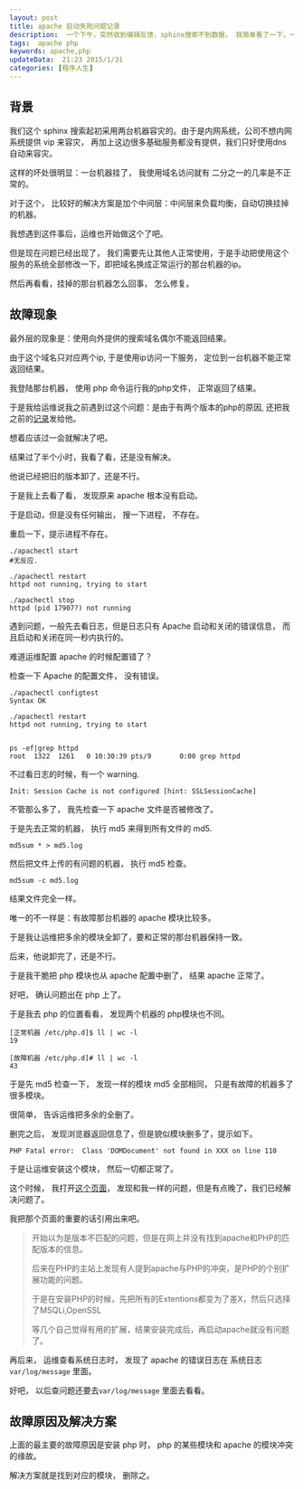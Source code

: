 ```yaml
---
layout: post  
title: apache 启动失败问题记录  
description:  一个下午，突然收到编辑反馈，sphinx搜索不到数据， 我简单看了一下，一台机器上的apache挂了，于是想法解决了问题。  
tags:  apache php
keywords: apache,php  
updateData:  21:23 2015/1/31 
categories: [程序人生]
---
```




##  背景  

我们这个 sphinx 搜索起初采用两台机器容灾的。由于是内网系统，公司不想内网系统提供 vip 来容灾， 再加上这边很多基础服务都没有提供，我们只好使用dns 自动来容灾。  

这样的坏处很明显：一台机器挂了， 我使用域名访问就有 二分之一的几率是不正常的。  

对于这个， 比较好的解决方案是加个中间层：中间层来负载均衡，自动切换挂掉的机器。  

我想遇到这件事后，运维也开始做这个了吧。  


但是现在问题已经出现了， 我们需要先让其他人正常使用，于是手动把使用这个服务的系统全部修改一下，即把域名换成正常运行的那台机器的ip。  


然后再看看，挂掉的那台机器怎么回事， 怎么修复。  


## 故障现象  

最外层的现象是：使用向外提供的搜索域名偶尔不能返回结果。  

由于这个域名只对应两个ip, 于是使用ip访问一下服务， 定位到一台机器不能正常返回结果。  


我登陆那台机器， 使用 php 命令运行我的php文件， 正常返回了结果。  

于是我给运维说我之前遇到过这个问题：是由于有两个版本的php的原因, 还把我之前的[记录][tiankonguse-php-zmq-protobuf]发给他。  

想着应该过一会就解决了吧。  

结果过了半个小时，我看了看，还是没有解决。  

他说已经把旧的版本卸了，还是不行。  


于是我上去看了看， 发现原来 apache 根本没有启动。  

于是启动，但是没有任何输出， 搜一下进程， 不存在。  

重启一下，提示进程不存在。  


```
./apachectl start  
#无反应.  

./apachectl restart  
httpd not running, trying to start  

./apachectl stop  
httpd (pid 17907?) not running  
```

遇到问题，一般先去看日志，但是日志只有 Apache 启动和关闭的错误信息， 而且启动和关闭在同一秒内执行的。  

难道运维配置 apache 的时候配置错了？  

检查一下 Apache 的配置文件， 没有错误。  

```
./apachectl configtest  
Syntax OK  

./apachectl restart  
httpd not running, trying to start  


ps -ef|grep httpd  
root  1322  1261   0 10:30:39 pts/9       0:00 grep httpd  
```

不过看日志的时候，有一个 warning.  

```
Init: Session Cache is not configured [hint: SSLSessionCache] 
```

不管那么多了， 我先检查一下 apache 文件是否被修改了。  

于是先去正常的机器， 执行 md5 来得到所有文件的 md5.  

```
md5sum * > md5.log  
```

然后把文件上传的有问题的机器， 执行 md5 检查。  

```
md5sum -c md5.log  
```

结果文件完全一样。  


唯一的不一样是：有故障那台机器的 apache 模块比较多。  

于是我让运维把多余的模块全卸了，要和正常的那台机器保持一致。  


后来，他说卸完了，还是不行。  


于是我干脆把 php 模块也从 apache 配置中删了， 结果 apache 正常了。  


好吧， 确认问题出在 php 上了。  


于是我去 php 的位置看看， 发现两个机器的 php模块也不同。  

```
[正常机器 /etc/php.d]$ ll | wc -l  
19  

[故障机器 /etc/php.d]# ll | wc -l  
43  
```

于是先 md5 检查一下， 发现一样的模块 md5 全部相同， 只是有故障的机器多了很多模块。  

很简单， 告诉运维把多余的全删了。  


删完之后， 发现浏览器返回信息了，但是貌似模块删多了，提示如下。  


```
PHP Fatal error:  Class 'DOMDocument' not found in XXX on line 110  
```


于是让运维安装这个模块， 然后一切都正常了。  

这个时候， 我打开[这个页面][bluechilli-1786480]， 发现和我一样的问题，但是有点晚了，我们已经解决问题了。  


我把那个页面的重要的话引用出来吧。  

> 开始以为是版本不匹配的问题，但是在网上﻿并没有找到apache和PHP的匹配版本的信息。  
>  
> 后来在PHP的主站上发现有人提到apache与PHP的冲突，是PHP的个别扩展功能的问题。  
>  
> 于是在安装PHP的时候，先把所有的Extentions都变为了差X，然后只选择了MSQLi,OpenSSL  
>  
> 等几个自己觉得有用的扩展，结果安装完成后，再启动apache就没有问题了。  


再后来， 运维查看系统日志时， 发现了 apache 的错误日志在 系统日志 `var/log/message` 里面。  

好吧， 以后查问题还要去`var/log/message` 里面去看看。  


## 故障原因及解决方案


上面的最主要的故障原因是安装 php 时， php 的某些模块和 apache 的模块冲突的缘故。  


解决方案就是找到对应的模块， 删除之。   





[bluechilli-1786480]: http://www.cnblogs.com/bluechilli/archive/2010/07/27/1786480.html  
[tiankonguse-php-zmq-protobuf]: //github.tiankonguse.com/blog/2014/12/28/php-zmq-protobuf/#content-h2-%E9%81%97%E7%95%99%E9%97%AE%E9%A2%98  
